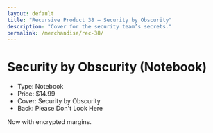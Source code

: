 ```yaml
---
layout: default
title: "Recursive Product 38 — Security by Obscurity"
description: "Cover for the security team’s secrets."
permalink: /merchandise/rec-38/
---
```


# Security by Obscurity (Notebook)

- Type: Notebook
- Price: $14.99
- Cover: Security by Obscurity
- Back: Please Don't Look Here

Now with encrypted margins.
